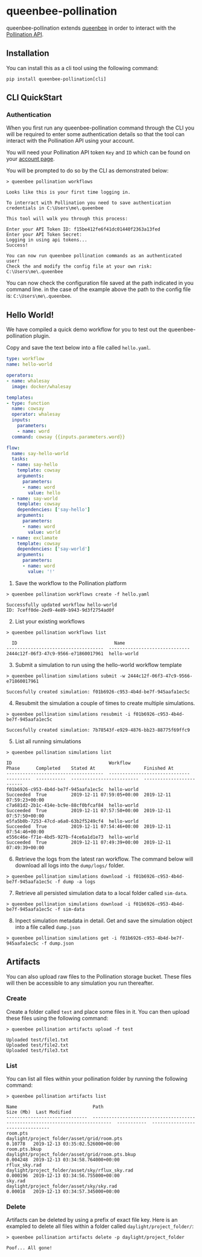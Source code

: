 # queenbee-pollination

queenbee-pollination extends [queenbee](https://github.com/ladybug-tools/queenbee) in order to interact with the [Pollination API](https://api.pollination.cloud).

## Installation

You can install this as a cli tool using the following command:

```console
pip install queenbee-pollination[cli]
```

## CLI QuickStart


### Authentication

When you first run any queenbee-pollination command through the CLI you will be required to enter some authentication details so that the tool can interact with the Pollination API using your account.

You will need your Pollination API token `Key` and `ID` which can be found on your [account page](https://pollination.cloud/pollination-ui/#/profile).

You will be prompted to do so by the CLI as demonstrated below:

```console
> queenbee pollination workflows

Looks like this is your first time logging in.

To interract with Pollination you need to save authentication credentials in C:\Users\me\.queenbee

This tool will walk you through this process:
        
Enter your API Token ID: f15be412fe6f41dc01440f2363a13fed
Enter your API Token Secret: 
Logging in using api tokens...
Success!

You can now run queenbee pollination commands as an authenticated user!
Check the and modify the config file at your own risk: C:\Users\me\.queenbee
```

You can now check the configuration file saved at the path indicated in you command line. in the case of the example above the path to the config file is: `C:\Users\me\.queenbee`.

## Hello World!

We have compiled a quick demo workflow for you to test out the queenbee-pollination plugin.

Copy and save the text below into a file called `hello.yaml`.

```yaml
type: workflow
name: hello-world

operators:
- name: whalesay
  image: docker/whalesay

templates:
- type: function
  name: cowsay
  operator: whalesay
  inputs:
    parameters:
    - name: word
  command: cowsay {{inputs.parameters.word}}

flow:
  name: say-hello-world
  tasks:
  - name: say-hello
    template: cowsay
    arguments:
      parameters:
      - name: word
        value: hello
  - name: say-world
    template: cowsay
    dependencies: ['say-hello']
    arguments:
      parameters:
      - name: word
        value: world
  - name: exclamate
    template: cowsay
    dependencies: ['say-world']
    arguments:
      parameters:
      - name: word
        value: '!'

```

1. Save the workflow to the Pollination platform

```console
> queenbee pollination workflows create -f hello.yaml

Successfully updated workflow hello-world
ID: 7ceff0de-2ed9-4e89-b943-9d3f2754ad0f
```

2. List your existing workflows

```console
> queenbee pollination workflows list

  ID                                    Name
------------------------------------  ------------------------------
2444c12f-06f3-47c9-9566-e71860017961  hello-world
```

3. Submit a simulation to run using the hello-world workflow template 

```console
> queenbee pollination simulations submit -w 2444c12f-06f3-47c9-9566-e71860017961

Succesfully created simulation: f01b6926-c953-4b4d-be7f-945aafa1ec5c
```

4. Resubmit the simulation a couple of times to create multiple simulations.
   
```console
> queenbee pollination simulations resubmit -i f01b6926-c953-4b4d-be7f-945aafa1ec5c

Succesfully created simulation: 7b78543f-e929-4876-bb23-88775f69ffc9
```

5. List all running simulations

```console
> queenbee pollination simulations list

ID                                    Workflow                        Phase      Completed    Stated At                  Finished At
------------------------------------  ------------------------------  ---------  -----------  -------------------------  -------------------------
f01b6926-c953-4b4d-be7f-945aafa1ec5c  hello-world                     Succeeded  True         2019-12-11 07:59:05+00:00  2019-12-11 07:59:23+00:00
c7a681d2-2b1c-414e-bc9e-88cf0bfcaf84  hello-world                     Succeeded  True         2019-12-11 07:57:50+00:00  2019-12-11 07:57:50+00:00
e5fa5b0b-7253-47cd-a6a0-63b2f5249cf4  hello-world                     Succeeded  True         2019-12-11 07:54:46+00:00  2019-12-11 07:54:46+00:00
e556c46e-f71e-4bd5-927b-f4ce6a1d1e73  hello-world                     Succeeded  True         2019-12-11 07:49:39+00:00  2019-12-11 07:49:39+00:00
```

6. Retrieve the logs from the latest ran workflow. The command below will download all logs into the `dump/logs/` folder.

```console
> queenbee pollination simulations download -i f01b6926-c953-4b4d-be7f-945aafa1ec5c -f dump -a logs

```

7. Retrieve all persisted simulation data to a local folder called `sim-data`.

```console
> queenbee pollination simulations download -i f01b6926-c953-4b4d-be7f-945aafa1ec5c -f sim-data

```

8. Inpect simulation metadata in detail. Get and save the simulation object into a file called `dump.json`

```console
> queenbee pollination simulations get -i f01b6926-c953-4b4d-be7f-945aafa1ec5c -f dump.json
```

## Artifacts

You can also upload raw files to the Pollination storage bucket. These files will then be accessible to any simulation you run thereafter.

### Create

Create a folder called `test` and place some files in it. You can then upload these files using the following command:

```console
> queenbee pollination artifacts upload -f test

Uploaded test/file1.txt
Uploaded test/file2.txt
Uploaded test/file3.txt

```

### List

You can list all files within your pollination folder by running the following command:

```console
> queenbee pollination artifacts list

Name                            Path                                                                             Size (Mb)  Last Modified
------------------------------  -----------------------------------------------------------------------------  -----------  --------------------------------
room.pts                        daylight/project_folder/asset/grid/room.pts                                       0.10778   2019-12-13 03:35:02.526000+00:00
room.pts.bkup                   daylight/project_folder/asset/grid/room.pts.bkup                                  0.004248  2019-12-13 03:34:58.764000+00:00
rflux_sky.rad                   daylight/project_folder/asset/sky/rflux_sky.rad                                   0.000196  2019-12-13 03:34:56.755000+00:00
sky.rad                         daylight/project_folder/asset/sky/sky.rad                                         0.00018   2019-12-13 03:34:57.345000+00:00

```

### Delete

Artifacts can be deleted by using a prefix of exact file key. Here is an exampled to delete all files within a folder called `daylight/project_folder/`:

```console
> queenbee pollination artifacts delete -p daylight/project_folder

Poof... All gone!
```
